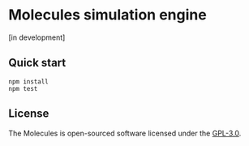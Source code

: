 # Molecules simulation engine

[in development]

## Quick start
```
npm install
npm test
```

## License

The Molecules is open-sourced software licensed under the [GPL-3.0](https://github.com/stan-kondrat/molecules/blob/master/LICENSE).
